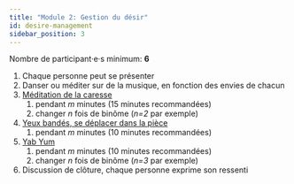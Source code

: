 ```yaml
---
title: "Module 2: Gestion du désir"
id: desire-management
sidebar_position: 3
---
```


Nombre de participant·e·s minimum: **6**

1. Chaque personne peut se présenter
1. Danser ou méditer sur de la musique, en fonction des envies de chacun
1. [Méditation de la caresse](practice/meditation/caress.md)
    1. pendant *m* minutes (15 minutes recommandées)
    1. changer *n* fois de binôme (*n=2* par exemple)
1. [Yeux bandés, se déplacer dans la pièce](practice/exercices/blindfolded-move-room.md)
    1. pendant *m* minutes (10 minutes recommandées)
1. [Yab Yum](practice/exercices/yab-yum.md)
    1. pendant *m* minutes (10 minutes recommandées)
    1. changer *n* fois de binôme (*n=3* par exemple)
1. Discussion de clôture, chaque personne exprime son ressenti

